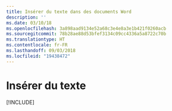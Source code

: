 ```yaml
---
title: Insérer du texte dans des documents Word
description: ''
ms.date: 03/10/18
ms.openlocfilehash: 3a898aad9134e52a68c3e4e8a3e1b421f0260acb
ms.sourcegitcommit: 78b28ae88d53bfef3134c09cc4336a5a8722c70b
ms.translationtype: HT
ms.contentlocale: fr-FR
ms.lasthandoff: 09/03/2018
ms.locfileid: "19438472"
---
```

# <a name="insert-text"></a>Insérer du texte

[!INCLUDE[](../includes/word-tutorial-insert-text.md)]
